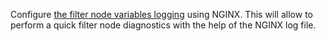 Configure [the filter node variables logging](../admin-en/configure-logging.md) using NGINX.
This will allow to perform a quick filter node diagnostics with the help of the NGINX log file.